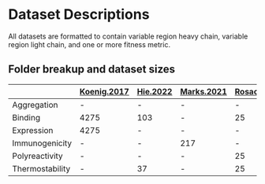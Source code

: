 # Dataset Descriptions

All datasets are formatted to contain variable region heavy chain, variable region light chain, and one or more fitness metric.

## Folder breakup and dataset sizes

|                |[Koenig.2017](https://www.pnas.org/doi/10.1073/pnas.1613231114?url_ver=Z39.88-2003&rfr_id=ori:rid:crossref.org&rfr_dat=cr_pub%20%200pubmed)|[Hie.2022](https://www.nature.com/articles/s41587-023-01763-2)|[Marks.2021](https://academic.oup.com/bioinformatics/article/37/22/4041/6295884)|[Rosace.2023](https://www.nature.com/articles/s41467-023-37668-6)|[Shane.2023](https://www.biorxiv.org/content/10.1101/2023.01.08.523187v1)|[Warsz.2019](https://journals.plos.org/ploscompbiol/article?id=10.1371/journal.pcbi.1007207)|[Wittrup.2017](https://www.pnas.org/doi/10.1073/pnas.1616408114)| GSK.2023 |
| --------       | -------- | -------- | -------- | -------- | -------- | -------- | -------- | -------- |
| Aggregation    | -        | -        | -        | -        | -        | -        | 822      | -        |
| Binding        | 4275     | 103      | -        | 25       | 446      | 2049     | -        | 81       |
| Expression     | 4275     | -        | -        | -        | -        | -        | 274      | 94       |
| Immunogenicity | -        | -        | 217      | -        | -        | -        | -        | -        |
| Polyreactivity | -        | -        | -        | 25       | -        | -        | 411      | -        |
| Thermostability| -        | 37       | -        | 25       | -        | -        | 137      | 88       |

